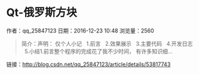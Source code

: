 # Qt-俄罗斯方块
作者：qq_25847123
日期：2016-12-23 10:48
浏览量：2560
> 简介：声明： 仅个人小记
      1.前言 
      2.效果展示 
      3.主要代码 
      4.开发日志 
      5.小结1.前言整个程序的完成花了我不少时间， 有许多知识细...

 链接：http://blog.csdn.net/qq_25847123/article/details/53817743

